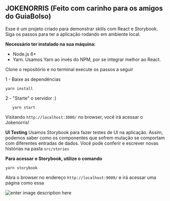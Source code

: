 ## JOKENORRIS (Feito com carinho para os amigos do GuiaBolso)

Esse é um projeto criado para demonstrar skills com React e Storybook. Siga os passos para ter a aplicação rodando em ambiente local.

**Necessário ter instalado na sua máquina:**

- Node.js 6+
- Yarn. Usamos Yarn ao invés do NPM, por se integrar melhor ao React.

Clone o repositório e no terminal execute os passos a seguir

1 - Baixe as dependências

    yarn install

2 - "Starte" o servidor :)

       yarn start

Visitando `http://localhost:3000/` no browser, você irá acessar o Jokenorris!

**UI Testing**
Usamos Storybook para fazer testes de UI na aplicação. Assim, podemos saber como os componentes que sofrem mutação se comportam com diferentes entradas de dados.
Você pode conferir e escrever novas histórias na pasta `src/stories`

**Para acessar o Storybook, utilize o comando**

    yarn storybook

Abra o browser no endereço `http://localhost:9009/` e irá acessar uma página como essa

![enter image description here](https://i.imgur.com/6MHxQ0A.png)
